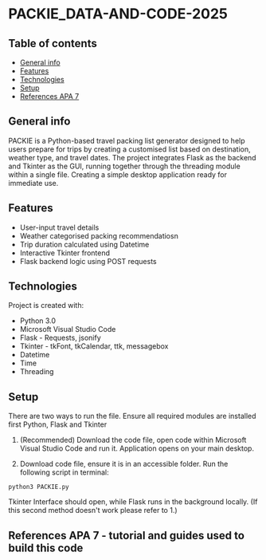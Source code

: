 # PACKIE_DATA-AND-CODE-2025

## Table of contents
* [General info](#general-info)
* [Features](#features)
* [Technologies](#technologies)
* [Setup](#setup)
* [References APA 7](#references)

## General info
PACKIE is a Python-based travel packing list generator designed to help users prepare for trips by creating a customised list based on destination, weather type, and travel dates. The project integrates Flask as the backend and Tkinter as the GUI, running together through the threading module within a single file. Creating a simple desktop application ready for immediate use.  

## Features 
* User-input travel details
* Weather categorised packing recommendatiosn
* Trip duration calculated using Datetime
* Interactive Tkinter frontend
* Flask backend logic using POST requests 
	
## Technologies
Project is created with:
* Python 3.0
* Microsoft Visual Studio Code
* Flask - Requests, jsonify 
* Tkinter - tkFont, tkCalendar, ttk, messagebox 
* Datetime
* Time
* Threading 
	
## Setup
There are two ways to run the file. Ensure all required modules are installed first Python, Flask and Tkinter

1. (Recommended) Download the code file, open code within Microsoft Visual Studio Code and run it. Application opens on your main desktop.

2. Download code file, ensure it is in an accessible folder. Run the following script in terminal:

```
python3 PACKIE.py
```
Tkinter Interface should open, while Flask runs in the background locally. (If this second method doesn't work please refer to 1.) 

## References APA 7 - tutorial and guides used to build this code 

   
